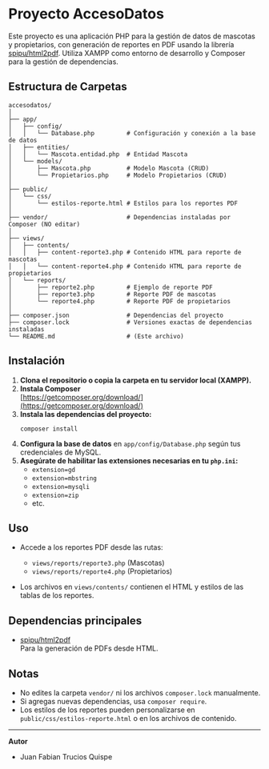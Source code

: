 # Proyecto AccesoDatos

Este proyecto es una aplicación PHP para la gestión de datos de mascotas y propietarios, con generación de reportes en PDF usando la librería [spipu/html2pdf](https://github.com/spipu/html2pdf). Utiliza XAMPP como entorno de desarrollo y Composer para la gestión de dependencias.

## Estructura de Carpetas

```
accesodatos/
│
├── app/
│   ├── config/
│   │   └── Database.php         # Configuración y conexión a la base de datos
│   ├── entities/
│   │   └── Mascota.entidad.php  # Entidad Mascota
│   └── models/
│       ├── Mascota.php          # Modelo Mascota (CRUD)
│       └── Propietarios.php     # Modelo Propietarios (CRUD)
│
├── public/
│   └── css/
│       └── estilos-reporte.html # Estilos para los reportes PDF
│
├── vendor/                      # Dependencias instaladas por Composer (NO editar)
│
├── views/
│   ├── contents/
│   │   ├── content-reporte3.php # Contenido HTML para reporte de mascotas
│   │   └── content-reporte4.php # Contenido HTML para reporte de propietarios
│   └── reports/
│       ├── reporte2.php         # Ejemplo de reporte PDF
│       ├── reporte3.php         # Reporte PDF de mascotas
│       └── reporte4.php         # Reporte PDF de propietarios
│
├── composer.json                # Dependencias del proyecto
├── composer.lock                # Versiones exactas de dependencias instaladas
└── README.md                    # (Este archivo)
```

## Instalación

1. **Clona el repositorio o copia la carpeta en tu servidor local (XAMPP).**
2. **Instala Composer**  
   [https://getcomposer.org/download/](https://getcomposer.org/download/)
3. **Instala las dependencias del proyecto:**
   ```
   composer install
   ```
4. **Configura la base de datos** en `app/config/Database.php` según tus credenciales de MySQL.
5. **Asegúrate de habilitar las extensiones necesarias en tu `php.ini`:**
   - `extension=gd`
   - `extension=mbstring`
   - `extension=mysqli`
   - `extension=zip`
   - etc.

## Uso

- Accede a los reportes PDF desde las rutas:
  - `views/reports/reporte3.php` (Mascotas)
  - `views/reports/reporte4.php` (Propietarios)

- Los archivos en `views/contents/` contienen el HTML y estilos de las tablas de los reportes.

## Dependencias principales

- [spipu/html2pdf](https://github.com/spipu/html2pdf)  
  Para la generación de PDFs desde HTML.

## Notas

- No edites la carpeta `vendor/` ni los archivos `composer.lock` manualmente.
- Si agregas nuevas dependencias, usa `composer require`.
- Los estilos de los reportes pueden personalizarse en `public/css/estilos-reporte.html` o en los archivos de contenido.

---

**Autor**

- Juan Fabian Trucios Quispe